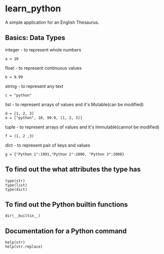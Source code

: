 # learn_python

A simple application for an English Thesaurus.

## Basics: Data Types

integer - to represent whole numbers  
```
a = 10
```

float - to represent continuous values  
```
b = 9.99
```

string - to represent any text  
```
c = "python"
```

list - to represent arrays of values and it's Mutable(can be modified)  
```
d = [1, 2, 3]  
e = ["python", 10, 99.9, [1, 2, 3]]
```

tuple - to represent arrays of values and it's Immutable(cannot be modified)  
```
f = (1, 2 ,3)
```

dict - to represent pair of keys and values  
```
g = {"Python 1":1991,"Python 2":2000, "Python 3":2008}
```

## To find out the what attributes the type has

```
type(str)  
type(list)  
type(dict)
```

## To find out the Python builtin functions

```
dir(__builtin__)
```

## Documentation for a Python command

```
help(str)  
help(str.replace)
```
